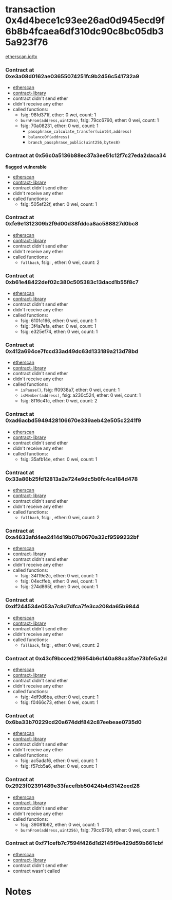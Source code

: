 # transaction 0x4d4bece1c93ee26ad0d945ecd9f6b8b4fcaea6df310dc90c8bc05db35a923f76

[etherscan.io/tx](https://etherscan.io/tx/0x4d4bece1c93ee26ad0d945ecd9f6b8b4fcaea6df310dc90c8bc05db35a923f76)


### Contract at 0xe3a08d0162ae03655074251fc9b2456c541732a9

* [etherscan](https://etherscan.io/address/0xe3a08d0162ae03655074251fc9b2456c541732a9)
* [contract-library](https://contract-library.com/contracts/Ethereum/e3a08d0162ae03655074251fc9b2456c541732a9)
* contract didn't send ether
* didn't receive any ether
* called functions:
    * fsig: 98fd371f, ether: 0 wei, count: 1
    * `burnFrom(address,uint256)`, fsig: 79cc6790, ether: 0 wei, count: 1
    * fsig: 70a08231, ether: 0 wei, count: 1
        * `passphrase_calculate_transfer(uint64,address)`
        * `balanceOf(address)`
        * `branch_passphrase_public(uint256,bytes8)`


### Contract at 0x56c0a5136b88ec37a3ee51c12f7c27eda2daca34

**flagged vulnerable**

* [etherscan](https://etherscan.io/address/0x56c0a5136b88ec37a3ee51c12f7c27eda2daca34)
* [contract-library](https://contract-library.com/contracts/Ethereum/56c0a5136b88ec37a3ee51c12f7c27eda2daca34)
* contract didn't send ether
* didn't receive any ether
* called functions:
    * fsig: 505ef22f, ether: 0 wei, count: 1


### Contract at 0xfe9e1312309b2f9d00d38fddca8ac588827d0bc8

* [etherscan](https://etherscan.io/address/0xfe9e1312309b2f9d00d38fddca8ac588827d0bc8)
* [contract-library](https://contract-library.com/contracts/Ethereum/fe9e1312309b2f9d00d38fddca8ac588827d0bc8)
* contract didn't send ether
* didn't receive any ether
* called functions:
    * `fallback`, fsig: , ether: 0 wei, count: 2


### Contract at 0xb61e48422def02c380c505383c13dacd1b55f8c7

* [etherscan](https://etherscan.io/address/0xb61e48422def02c380c505383c13dacd1b55f8c7)
* [contract-library](https://contract-library.com/contracts/Ethereum/b61e48422def02c380c505383c13dacd1b55f8c7)
* contract didn't send ether
* didn't receive any ether
* called functions:
    * fsig: 6101c166, ether: 0 wei, count: 1
    * fsig: 3f4a7efa, ether: 0 wei, count: 1
    * fsig: e325ef74, ether: 0 wei, count: 1


### Contract at 0x412a694ce7fccd33ad49dc63d133189a213d78bd

* [etherscan](https://etherscan.io/address/0x412a694ce7fccd33ad49dc63d133189a213d78bd)
* [contract-library](https://contract-library.com/contracts/Ethereum/412a694ce7fccd33ad49dc63d133189a213d78bd)
* contract didn't send ether
* didn't receive any ether
* called functions:
    * `isPause()`, fsig: ff0938a7, ether: 0 wei, count: 1
    * `isMember(address)`, fsig: a230c524, ether: 0 wei, count: 1
    * fsig: 8f16c41c, ether: 0 wei, count: 2


### Contract at 0xad6acbd5949428106670e339aeb42e505c2241f9

* [etherscan](https://etherscan.io/address/0xad6acbd5949428106670e339aeb42e505c2241f9)
* [contract-library](https://contract-library.com/contracts/Ethereum/ad6acbd5949428106670e339aeb42e505c2241f9)
* contract didn't send ether
* didn't receive any ether
* called functions:
    * fsig: 35afb14e, ether: 0 wei, count: 1


### Contract at 0x33a86b25fd12813a2e724e9dc5b6fc4ca184d478

* [etherscan](https://etherscan.io/address/0x33a86b25fd12813a2e724e9dc5b6fc4ca184d478)
* [contract-library](https://contract-library.com/contracts/Ethereum/33a86b25fd12813a2e724e9dc5b6fc4ca184d478)
* contract didn't send ether
* didn't receive any ether
* called functions:
    * `fallback`, fsig: , ether: 0 wei, count: 2


### Contract at 0xa4633afd4ea2414d19b07b0670a32cf9599232bf

* [etherscan](https://etherscan.io/address/0xa4633afd4ea2414d19b07b0670a32cf9599232bf)
* [contract-library](https://contract-library.com/contracts/Ethereum/a4633afd4ea2414d19b07b0670a32cf9599232bf)
* contract didn't send ether
* didn't receive any ether
* called functions:
    * fsig: 34f19e2c, ether: 0 wei, count: 1
    * fsig: 04ecffeb, ether: 0 wei, count: 1
    * fsig: 274d865f, ether: 0 wei, count: 1


### Contract at 0xdf244534e053a7c8d7dfca7fe3ca208da65b9844

* [etherscan](https://etherscan.io/address/0xdf244534e053a7c8d7dfca7fe3ca208da65b9844)
* [contract-library](https://contract-library.com/contracts/Ethereum/df244534e053a7c8d7dfca7fe3ca208da65b9844)
* contract didn't send ether
* didn't receive any ether
* called functions:
    * `fallback`, fsig: , ether: 0 wei, count: 2


### Contract at 0x43cf9bcced216954b6c140a88ca3fae73bfe5a2d

* [etherscan](https://etherscan.io/address/0x43cf9bcced216954b6c140a88ca3fae73bfe5a2d)
* [contract-library](https://contract-library.com/contracts/Ethereum/43cf9bcced216954b6c140a88ca3fae73bfe5a2d)
* contract didn't send ether
* didn't receive any ether
* called functions:
    * fsig: 4df9d6ba, ether: 0 wei, count: 1
    * fsig: f0466c73, ether: 0 wei, count: 1


### Contract at 0x6ba33b70229cd20a674ddf842c87eebeae0735d0

* [etherscan](https://etherscan.io/address/0x6ba33b70229cd20a674ddf842c87eebeae0735d0)
* [contract-library](https://contract-library.com/contracts/Ethereum/6ba33b70229cd20a674ddf842c87eebeae0735d0)
* contract didn't send ether
* didn't receive any ether
* called functions:
    * fsig: ac5adaf6, ether: 0 wei, count: 1
    * fsig: f57cb5a6, ether: 0 wei, count: 1


### Contract at 0x2923f02391489e33facefbb50424b4d3142eed28

* [etherscan](https://etherscan.io/address/0x2923f02391489e33facefbb50424b4d3142eed28)
* [contract-library](https://contract-library.com/contracts/Ethereum/2923f02391489e33facefbb50424b4d3142eed28)
* contract didn't send ether
* didn't receive any ether
* called functions:
    * fsig: 39081b92, ether: 0 wei, count: 1
    * `burnFrom(address,uint256)`, fsig: 79cc6790, ether: 0 wei, count: 1


### Contract at 0xf71cefb7c7594f426d1d2145f9e429d59b661cbf

* [etherscan](https://etherscan.io/address/0xf71cefb7c7594f426d1d2145f9e429d59b661cbf)
* [contract-library](https://contract-library.com/contracts/Ethereum/f71cefb7c7594f426d1d2145f9e429d59b661cbf)
* contract didn't send ether
* contract wasn't called

# Notes

